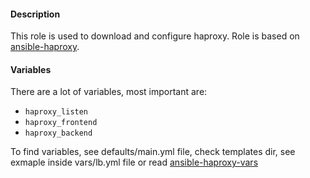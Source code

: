 #### Description
This role is used to download and configure haproxy. Role is based on [ansible-haproxy](https://github.com/Oefenweb/ansible-haproxy).

#### Variables

There are a lot of variables, most important are:

- `haproxy_listen`
- `haproxy_frontend`
- `haproxy_backend`

To find variables, see defaults/main.yml file, check templates dir, see exmaple inside vars/lb.yml file or read [ansible-haproxy-vars](https://github.com/Oefenweb/ansible-haproxy)

